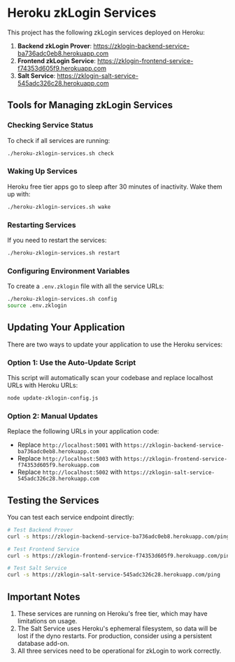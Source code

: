 # Heroku zkLogin Services

This project has the following zkLogin services deployed on Heroku:

1. **Backend zkLogin Prover**: https://zklogin-backend-service-ba736adc0eb8.herokuapp.com
2. **Frontend zkLogin Service**: https://zklogin-frontend-service-f74353d605f9.herokuapp.com
3. **Salt Service**: https://zklogin-salt-service-545adc326c28.herokuapp.com

## Tools for Managing zkLogin Services

### Checking Service Status

To check if all services are running:

```bash
./heroku-zklogin-services.sh check
```

### Waking Up Services

Heroku free tier apps go to sleep after 30 minutes of inactivity. Wake them up with:

```bash
./heroku-zklogin-services.sh wake
```

### Restarting Services

If you need to restart the services:

```bash
./heroku-zklogin-services.sh restart
```

### Configuring Environment Variables

To create a `.env.zklogin` file with all the service URLs:

```bash
./heroku-zklogin-services.sh config
source .env.zklogin
```

## Updating Your Application

There are two ways to update your application to use the Heroku services:

### Option 1: Use the Auto-Update Script

This script will automatically scan your codebase and replace localhost URLs with Heroku URLs:

```bash
node update-zklogin-config.js
```

### Option 2: Manual Updates

Replace the following URLs in your application code:

- Replace `http://localhost:5001` with `https://zklogin-backend-service-ba736adc0eb8.herokuapp.com`
- Replace `http://localhost:5003` with `https://zklogin-frontend-service-f74353d605f9.herokuapp.com`
- Replace `http://localhost:5002` with `https://zklogin-salt-service-545adc326c28.herokuapp.com`

## Testing the Services

You can test each service endpoint directly:

```bash
# Test Backend Prover
curl -s https://zklogin-backend-service-ba736adc0eb8.herokuapp.com/ping

# Test Frontend Service
curl -s https://zklogin-frontend-service-f74353d605f9.herokuapp.com/ping

# Test Salt Service
curl -s https://zklogin-salt-service-545adc326c28.herokuapp.com/ping
```

## Important Notes

1. These services are running on Heroku's free tier, which may have limitations on usage.
2. The Salt Service uses Heroku's ephemeral filesystem, so data will be lost if the dyno restarts. For production, consider using a persistent database add-on.
3. All three services need to be operational for zkLogin to work correctly. 
